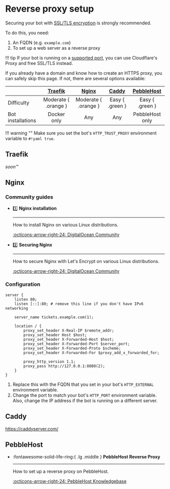 # Reverse proxy setup

Securing your bot with [SSL/TLS encryption](https://www.cloudflare.com/en-gb/learning/ssl/what-is-ssl/) is strongly recommended.

To do this, you need:

1. An FQDN (e.g. `example.com`)
2. To set up a web server as a reverse proxy 

!!! tip
	If your bot is running on a [supported port](https://developers.cloudflare.com/fundamentals/get-started/reference/network-ports/),
	you can use Cloudflare's Proxy and free SSL/TLS instead.

If you already have a domain and know how to create an HTTPS proxy, you can safely skip this page. 
If not, there are several options available:

|                   | [Traefik](#traefik)  |   [Nginx](#nginx)    | [Caddy](#caddy) | [PebbleHost](#pebblehost) |
| :---------------- | :------------------: | :------------------: | :-------------: | :-----------------------: |
| Difficulty        | Moderate { .orange } | Moderate { .orange } | Easy { .green } |      Easy { .green }      |
| Bot installations |     Docker only      |         Any          |       Any       |      PebbleHost only      |

!!! warning ""
    Make sure you set the bot's `HTTP_TRUST_PROXY` environment variable to `#!yaml true`.


## Traefik

<!-- TODO: -->
*soon™️*

## Nginx

### Community guides

<div class="grid cards" markdown>

-   :one: __Nginx installation__

    ---

    How to install Nginx on various Linux distributions.

    [:octicons-arrow-right-24: DigitalOcean Community](https://www.digitalocean.com/community/tutorial_collections/how-to-install-nginx)

-   :two: __Securing Nginx__

    ---

    How to secure Nginx with Let's Encrypt on various Linux distributions.

    [:octicons-arrow-right-24: DigitalOcean Community](https://www.digitalocean.com/community/tutorial_collections/how-to-secure-nginx-with-let-s-encrypt)

</div>

### Configuration

<div class="annotate" markdown>

```nginx
server {
    listen 80;
    listen [::]:80; # remove this line if you don't have IPv6 networking

    server_name tickets.example.com(1);

    location / {
        proxy_set_header X-Real-IP $remote_addr;
        proxy_set_header Host $host;
        proxy_set_header X-Forwarded-Host $host;
        proxy_set_header X-Forwarded-Port $server_port;
        proxy_set_header X-Forwarded-Proto $scheme;
        proxy_set_header X-Forwarded-For $proxy_add_x_forwarded_for;

        proxy_http_version 1.1;
        proxy_pass http://127.0.0.1:8080(2);
    }
}
```

</div>

1. Replace this with the FQDN that you set in your bot's `HTTP_EXTERNAL` environment variable.
2. Change the port to match your bot's `HTTP_PORT` environment variable.
   Also, change the IP address if the bot is running on a different server.

## Caddy

<!-- TODO: -->
https://caddyserver.com/

## PebbleHost

<div class="grid cards" markdown>

-   :fontawesome-solid-life-ring:{ .lg .middle } __PebbleHost Reverse Proxy__

    ---

    How to set up a reverse proxy on PebbleHost.

    [:octicons-arrow-right-24: PebbleHost Knowledgebase](ttps://help.pebblehost.com/en/minecraft/how-to-setup-a-reverse-proxy)


</div>
